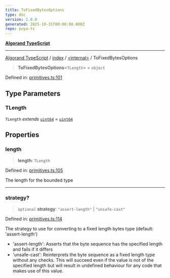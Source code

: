 ```yaml
---
title: ToFixedBytesOptions
type: doc
version: 1.0.0
generated: 2025-10-31T00:00:00.000Z
repo: puya-ts
---
```


[**Algorand TypeScript**](/reference/algorand-typescript/api/readme/)

---

[Algorand TypeScript](docs/_md/modules) / [index](docs/_md/index/README) / [\<internal\>](/reference/algorand-typescript/api/index/-internal-/readme/) / ToFixedBytesOptions

> **ToFixedBytesOptions**\<`TLength`\> = `object`

Defined in: [primitives.ts:101](https://github.com/algorandfoundation/puya-ts/blob/main/packages/algo-ts/src/primitives.ts#L101)

## Type Parameters

### TLength

`TLength` _extends_ [`uint64`](/reference/algorand-typescript/api/index/type-aliases/uint64/) = [`uint64`](/reference/algorand-typescript/api/index/type-aliases/uint64/)

## Properties

### length

> **length**: `TLength`

Defined in: [primitives.ts:105](https://github.com/algorandfoundation/puya-ts/blob/main/packages/algo-ts/src/primitives.ts#L105)

The length for the bounded type

---

### strategy?

> `optional` **strategy**: `"assert-length"` \| `"unsafe-cast"`

Defined in: [primitives.ts:114](https://github.com/algorandfoundation/puya-ts/blob/main/packages/algo-ts/src/primitives.ts#L114)

The strategy to use for converting to a fixed length bytes type (default: 'assert-length')

- 'assert-length': Asserts that the byte sequence has the specified length and fails if it differs
- 'unsafe-cast': Reinterprets the byte sequence as a fixed length type without any checks. This will succeed even if the value
  is not of the specified length but will result in undefined behaviour for any code that makes use of this value.
